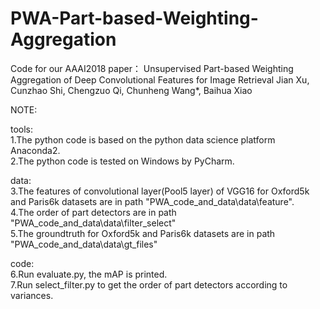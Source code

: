 # PWA-Part-based-Weighting-Aggregation
Code for our AAAI2018 paper：
Unsupervised Part-based Weighting Aggregation of Deep Convolutional Features for Image Retrieval
Jian Xu, Cunzhao Shi, Chengzuo Qi, Chunheng Wang*, Baihua Xiao

NOTE:

tools:
</br>1.The python code is based on the python data science platform Anaconda2.
</br>2.The python code is tested on Windows by PyCharm.


data:
</br>3.The features of convolutional layer(Pool5 layer) of VGG16 for Oxford5k and Paris6k datasets 
  are in path "PWA_code_and_data\data\feature".
</br>4.The order of part detectors are in path "PWA_code_and_data\data\filter_select"
</br>5.The groundtruth for Oxford5k and Paris6k datasets are in path "PWA_code_and_data\data\gt_files"


code:
</br>6.Run evaluate.py, the mAP is printed.
</br>7.Run select_filter.py to get the order of part detectors according to variances. 
